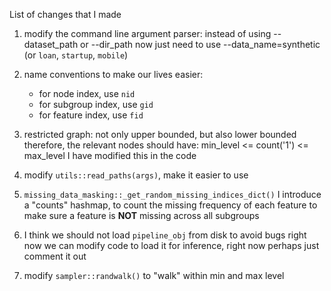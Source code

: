 List of changes that I made


1. modify the command line argument parser: instead of using --dataset_path or --dir_path 
   now just need to use --data_name=synthetic (or `loan`, `startup`, `mobile`)

2. name conventions to make our lives easier:
    - for node index, use `nid`
    - for subgroup index, use `gid`
    - for feature index, use `fid`

3. restricted graph: not only upper bounded, but also lower bounded
   therefore, the relevant nodes should have:  min_level <= count('1') <= max_level
   I have modified this in the code

4. modify `utils::read_paths(args)`, make it easier to use

5. `missing_data_masking::_get_random_missing_indices_dict()` 
    I introduce a "counts" hashmap, to count the missing frequency of each feature
    to make sure a feature is **NOT** missing across all subgroups

6. I think we should not load `pipeline_obj` from disk to avoid bugs right now
   we can modify code to load it for inference, right now perhaps just comment it out

7. modify `sampler::randwalk()` to "walk" within min and max level